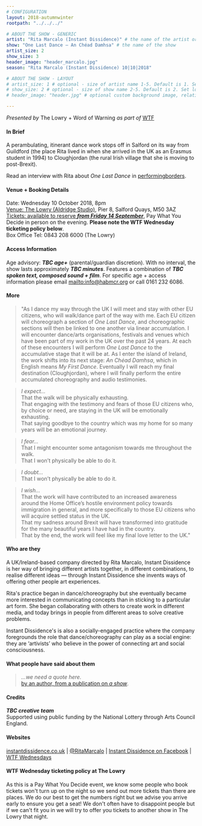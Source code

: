 ```yaml
---
# CONFIGURATION
layout: 2018-autumnwinter
rootpath: "../../../"

# ABOUT THE SHOW - GENERIC
artist: "Rita Marcalo (Instant Dissidence)" # the name of the artist or company
show: "One Last Dance — An Chéad Damhsa" # the name of the show
artist_size: 2
show_size: 3
header_image: "header_marcalo.jpg"    
season: "Rita Marcalo (Instant Dissidence) 10|10|2018"

# ABOUT THE SHOW - LAYOUT
# artist_size: 1 # optional - size of artist name 1-5. Default is 1. Set longer names to lower values
# show_size: 2 # optional - size of show name 2-5. Default is 2. Set longer names to lower values
# header_image: "header.jpg" # optional custom background image, relative to current page

---
```

*Presented by* The Lowry + Word of Warning *as part of* <a href="http://www.thelowry.com/takearisk/take-a-risk-wtf-wednesday" target="_blank">WTF</a>           
         
#### In Brief      
A perambulating, itinerant dance work stops off in Salford on its way from Guildford (the place Rita lived in when she arrived in the UK as an Erasmus student in 1994) to Cloughjordan (the rural Irish village that she is moving to post-Brexit).       
        
Read an interview with Rita about *One Last Dance* in <a href="http://performingborders.live/2018/05/14/rita-marcalo-may-2018" target="_blank">performingborders</a>.         
        
#### Venue + Booking Details           
Date: Wednesday 10 October 2018, 8pm          
<a href="http://www.thelowry.com/plan-your-visit/getting-here" target="_blank">Venue: The Lowry (Aldridge Studio)</a>, Pier 8, Salford Quays, M50 3AZ         
<a href="http://www.thelowry.com" target="_blank">Tickets: available to reserve ***from Friday 14 September***</a>, Pay What You Decide in person on the evening. **Please note the WTF Wednesday ticketing policy below**.          
Box Office Tel: 0843 208 6000 (The Lowry)          
          
#### Access Information        
Age advisory: ***TBC age+*** (parental/guardian discretion). With no interval, the show lasts approximately ***TBC minutes***. Features a combination of ***TBC spoken text, composed sound + film***. For specific age + access information please email <mailto:info@habmcr.org> or call 0161 232 6086.     
             
#### More         
>"As I dance my way through the UK I will meet and stay with other EU citizens, who will walk/dance part of the way with me. Each EU citizen will choreograph a section of *One Last Dance*, and choreographic sections will then be linked to one another via linear accumulation. I will encounter dance/arts organisations, festivals and venues which have been part of my work in the UK over the past 24 years. At each of these encounters I will perform *One Last Dance* to the accumulative stage that it will be at. As I enter the island of Ireland, the work shifts into its next stage: *An Chéad Damhsa*, which in English means *My First Dance*. Eventually I will reach my final destination (Cloughjordan), where I will finally perform the entire accumulated choreography and audio testimonies.         
          
>*I expect…*<br>That the walk will be physically exhausting.<br>That engaging with the testimony and fears of those EU citizens who, by choice or need, are staying in the UK will be emotionally exhausting.<br>That saying goodbye to the country which was my home for so many years will be an emotional journey.        
          
>*I fear…*<br>That I might encounter some antagonism towards me throughout the walk.<br>That I won’t physically be able to do it.       
        
>*I doubt…*<br>That I won’t physically be able to do it.        
          
>*I wish…*<br>That the work will have contributed to an increased awareness around the Home Office’s hostile environment policy towards immigration in general, and more specifically to those EU citizens who will acquire settled status in the UK.<br>That my sadness around Brexit will have transformed into gratitude for the many beautiful years I have had in the country.<br>That by the end, the work will feel like my final love letter to the UK."        
         
#### Who are they        
A UK/Ireland-based company directed by Rita Marcalo, Instant Dissidence is her way of bringing different artists together, in different combinations, to realise different ideas — through Instant Dissidence she invents ways of offering other people art experiences.        
        
Rita's practice began in dance/choreography but she eventually became more interested in communicating concepts than in sticking to a particular art form. She began collaborating with others to create work in different media, and today brings in people from different areas to solve creative problems.        
         
Instant Dissidence's is also a socially-engaged practice where the company foregrounds the role that dance/choreography can play as a social engine: they are ‘artivists’ who believe in the power of connecting art and social consciousness.        
          
#### What people have said about them         
>*…we need a quote here.*<br><a href="http://www." target="_blank">by an author, from a publication on *a show*</a>.            
          
#### Credits          
***TBC creative team***<br>Supported using public funding by the National Lottery through Arts Council England.          
           
#### Websites          
<a href="http://www.instantdissidence.co.uk/post/166282214541/one-last-dance-an-ch%C3%A9ad-damhsa" target="_blank">instantdissidence.co.uk</a> | <a href="http://twitter.com/RitaMarcalo" target="_blank">@RitaMarcalo</a> | <a href="http://facebook.com/InstantDissidence" target="_blank">Instant Dissidence on Facebook</a> | <a href="http://www.thelowry.com/takearisk/take-a-risk-wtf-wednesday" target="_blank">WTF Wednesdays</a>         
        
#### WTF Wednesday ticketing policy at The Lowry         
As this is a Pay What You Decide event, we know some people who book tickets won't turn up on the night so we send out more tickets than there are places. We do our best to get the numbers right but we advise you arrive early to ensure you get a seat! We don't often have to disappoint people but if we can't fit you in we will try to offer you tickets to another show in The Lowry that night.
